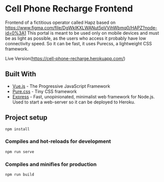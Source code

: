 # Cell Phone Recharge Frontend

Frontend of a fictitious operator called Hapz based on https://www.figma.com/file/DgWkIKXLWANut5pVVihWbmq0/HAPZ?node-id=0%3A1
This portal is meant to be used only on mobile devices and must be as light as possible, as the users who access it probably have low connectivity speed. So it can be fast, it uses Purecss, a lightweight CSS framework.

Live Version(https://cell-phone-recharge.herokuapp.com/)

## Built With

- [Vue.js](https://vuejs.org/) - The Progressive JavaScript Framework
- [Pure.css](https://purecss.io/) - Tiny CSS framework
- [Express](https://expressjs.com/) - Fast, unopinionated, minimalist web framework for Node.js. Used to start a web-server so it can be deployed to Heroku.

## Project setup

```
npm install
```

### Compiles and hot-reloads for development

```
npm run serve
```

### Compiles and minifies for production

```
npm run build
```
